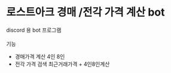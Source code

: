 # 로스트아크 경매 /전각 가격 계산 bot

discord 용 bot 프로그램
<br>
<br>
기능<br>
- 경매가격 계산 4인 8인
- 전각 가격 검색 최근거래가격 + 4인8인계산
